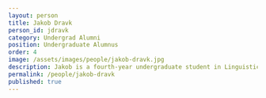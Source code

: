```yaml
---
layout: person  
title: Jakob Dravk
person_id: jdravk
category: Undergrad Alumni
position: Undergraduate Alumnus
order: 4 
image: /assets/images/people/jakob-dravk.jpg
description: Jakob is a fourth-year undergraduate student in Linguistics. 
permalink: /people/jakob-dravk 
published: true
---
```

